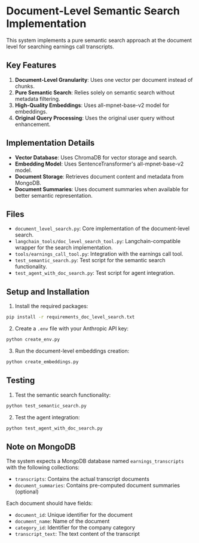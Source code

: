 # Document-Level Semantic Search Implementation

This system implements a pure semantic search approach at the document level for searching earnings call transcripts.

## Key Features

1. **Document-Level Granularity**: Uses one vector per document instead of chunks.
2. **Pure Semantic Search**: Relies solely on semantic search without metadata filtering.
3. **High-Quality Embeddings**: Uses all-mpnet-base-v2 model for embeddings.
4. **Original Query Processing**: Uses the original user query without enhancement.

## Implementation Details

- **Vector Database**: Uses ChromaDB for vector storage and search.
- **Embedding Model**: Uses SentenceTransformer's all-mpnet-base-v2 model.
- **Document Storage**: Retrieves document content and metadata from MongoDB.
- **Document Summaries**: Uses document summaries when available for better semantic representation.

## Files

- `document_level_search.py`: Core implementation of the document-level search.
- `langchain_tools/doc_level_search_tool.py`: Langchain-compatible wrapper for the search implementation.
- `tools/earnings_call_tool.py`: Integration with the earnings call tool.
- `test_semantic_search.py`: Test script for the semantic search functionality.
- `test_agent_with_doc_search.py`: Test script for agent integration.

## Setup and Installation

1. Install the required packages:

```bash
pip install -r requirements_doc_level_search.txt
```

2. Create a `.env` file with your Anthropic API key:

```bash
python create_env.py
```

3. Run the document-level embeddings creation:

```bash
python create_embeddings.py
```

## Testing

1. Test the semantic search functionality:

```bash
python test_semantic_search.py
```

2. Test the agent integration:

```bash
python test_agent_with_doc_search.py
```

## Note on MongoDB

The system expects a MongoDB database named `earnings_transcripts` with the following collections:
- `transcripts`: Contains the actual transcript documents
- `document_summaries`: Contains pre-computed document summaries (optional)

Each document should have fields:
- `document_id`: Unique identifier for the document
- `document_name`: Name of the document
- `category_id`: Identifier for the company category
- `transcript_text`: The text content of the transcript 